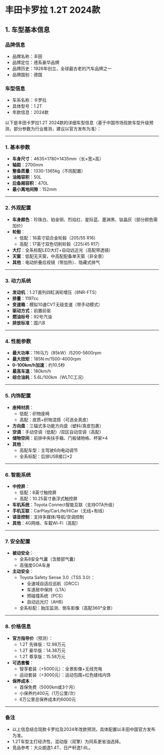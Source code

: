
# 丰田卡罗拉 1.2T 2024款
## 1. 车型基本信息
### 品牌信息
- 品牌名称：丰田
- 品牌定位：德系豪华品牌
- 品牌历史：1926年创立，全球最古老的汽车品牌之一
- 品牌国别：德国

### 车型信息
- 车系名称：卡罗拉
- 具体型号：1.2T
- 年款信息：2024款

以下是丰田卡罗拉1.2T 2024款的详细车型信息（基于中国市场现款车型升级预测，部分参数为行业推测，建议以官方发布为准）：

---

### **1. 基本参数**
- **车身尺寸**：4635×1780×1435mm（长×宽×高）  
- **轴距**：2700mm  
- **整备质量**：1330-1365kg（不同配置）  
- **油箱容积**：50L  
- **后备厢容积**：470L  
- **最小离地间隙**：152mm  

---

### **2. 外观配置**
- **车身颜色**：珍珠白、铂金铜、烈焰红、星际蓝、墨渊黑、钛晶灰（部分颜色需加价）  
- **轮毂**：  
  - 低配：16英寸铝合金轮毂（205/55 R16）  
  - 高配：17英寸双色切削轮毂（225/45 R17）  
- **大灯**：全系标配LED大灯+自动远近光（高配带透镜）  
- **天窗**：低配无天窗，中高配配备单天窗（非全景）  
- **其他**：电动折叠后视镜（带加热）、隐藏式排气  

---

### **3. 动力系统**
- **发动机**：1.2T直列四缸涡轮增压（8NR-FTS）  
- **排量**：1197cc  
- **变速箱**：模拟10速CVT无级变速（带手动模式）  
- **驱动方式**：前置前驱  
- **燃油标号**：92号汽油  
- **排放标准**：国六B  

---

### **4. 性能参数**
- **最大功率**：116马力（85kW）/5200-5600rpm  
- **最大扭矩**：185N·m/1500-4000rpm  
- **0-100km/h加速**：约10.5秒  
- **最高车速**：180km/h  
- **综合油耗**：5.6L/100km（WLTC工况）  

---

### **5. 内饰配置**
- **座椅材质**：  
  - 低配：织物座椅  
  - 高配：皮质+织物混搭（可选全真皮）  
- **方向盘**：三辐式多功能方向盘（塑料/真皮包裹）  
- **空调**：手动空调（低配）/双区自动空调（高配）  
- **储物空间**：前排中央扶手箱、门板储物格、杯架×4  
- **其他**：  
  - 高配车型：主驾驶6向电动调节  
  - 全系标配：后排USB接口×2  

---

### **6. 智能系统**
- **中控屏**：  
  - 低配：8英寸触控屏  
  - 高配：10.25英寸悬浮式触控屏  
- **车机系统**：Toyota Connect智能互联（支持OTA升级）  
- **手机互联**：CarPlay/CarLife/HiCar（无线+有线）  
- **语音控制**：支持多媒体/导航/空调控制  
- **其他**：4G网络、车载Wi-Fi（高配）  

---

### **7. 安全配置**
- **被动安全**：  
  - 全系8安全气囊（含膝部气囊）  
  - 高强度GOA车身  
- **主动安全**：  
  - Toyota Safety Sense 3.0（TSS 3.0）：  
    - 全速域自适应巡航（DRCC）  
    - 车道居中保持（LTA）  
    - 预碰撞系统（PCS）  
    - 自动远光灯（AHB）  
  - 全系标配：胎压监测、倒车影像（高配360°全景）  

---

### **8. 价格信息**
- **官方指导价**（预测）：  
  - 1.2T 先锋版：12.98万元  
  - 1.2T 豪华版：14.38万元  
  - 1.2T 尊享版：15.58万元  
- **可选套餐**：  
  - 智享套装（+5000元）：全景影像+无线充电  
  - 运动套装（+3000元）：运动包围+红色缝线内饰  
- **保养成本**：  
  - 首保免费（5000km或3个月）  
  - 小保养约400元（1万公里/次）  
  - 6万公里总保养成本约6000元  

---

### **备注**  
- 以上信息结合现款卡罗拉及2024年改款预测，具体配置以丰田中国官方发布为准。  
- 1.2T车型主打经济性，混动版（双擎）为同系更省油选择。  
- 竞品参考：大众朗逸1.4T、日产轩逸1.6L。
